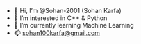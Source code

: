 - 👋 Hi, I’m @Sohan-2001 (Sohan Karfa)
- 👀 I’m interested in C++ & Python
- 🌱 I’m currently learning Machine Learning
- 📫 sohan100karfa@gmail.com

<!---
Sohan-2001/Sohan-2001 is a ✨ special ✨ repository because its `README.md` (this file) appears on your GitHub profile.
You can click the Preview link to take a look at your changes.
--->
